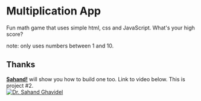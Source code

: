 # Multiplication App
Fun math game that uses simple html, css and JavaScript.  What's your high score?

note: only uses numbers between 1 and 10.

## Thanks
[**Sahand!**](https://github.com/sahandghavidel) will show you how to build one too.  Link to video below.  This is project #2.<br>
[![Dr. Sahand Ghavidel](https://img.youtube.com/vi/EWv2jnhZErc/0.jpg)](https://youtu.be/EWv2jnhZErc?t=2597)